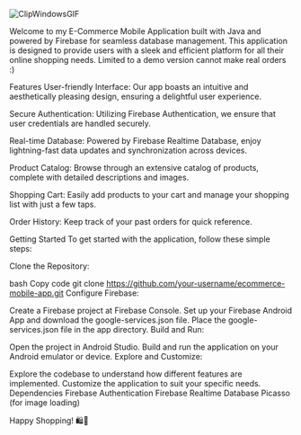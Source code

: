 ![ClipWindowsGIF](https://github.com/simskberna/Etech-an-ecommerce-native-app/assets/49639453/91b37b25-39ee-45f9-8332-4aa5ffa22540)


Welcome to my E-Commerce Mobile Application built with Java and powered by Firebase for seamless database management. This application is designed to provide users with a sleek and efficient platform for all their online shopping needs.
Limited to a demo version cannot make real orders :) 

Features
User-friendly Interface: Our app boasts an intuitive and aesthetically pleasing design, ensuring a delightful user experience.

Secure Authentication: Utilizing Firebase Authentication, we ensure that user credentials are handled securely.

Real-time Database: Powered by Firebase Realtime Database, enjoy lightning-fast data updates and synchronization across devices.

Product Catalog: Browse through an extensive catalog of products, complete with detailed descriptions and images.

Shopping Cart: Easily add products to your cart and manage your shopping list with just a few taps.

Order History: Keep track of your past orders for quick reference.

Getting Started
To get started with the application, follow these simple steps:

Clone the Repository:

bash
Copy code
git clone https://github.com/your-username/ecommerce-mobile-app.git
Configure Firebase:

Create a Firebase project at Firebase Console.
Set up your Firebase Android App and download the google-services.json file.
Place the google-services.json file in the app directory.
Build and Run:

Open the project in Android Studio.
Build and run the application on your Android emulator or device.
Explore and Customize:

Explore the codebase to understand how different features are implemented.
Customize the application to suit your specific needs.
Dependencies
Firebase Authentication
Firebase Realtime Database
Picasso (for image loading) 


Happy Shopping! 🛍️📱
